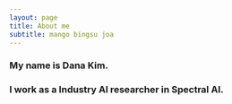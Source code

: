 ```yaml
---
layout: page
title: About me
subtitle: mango bingsu joa
---
```


### My name is Dana Kim. 

### I work as a Industry AI researcher in Spectral AI.



